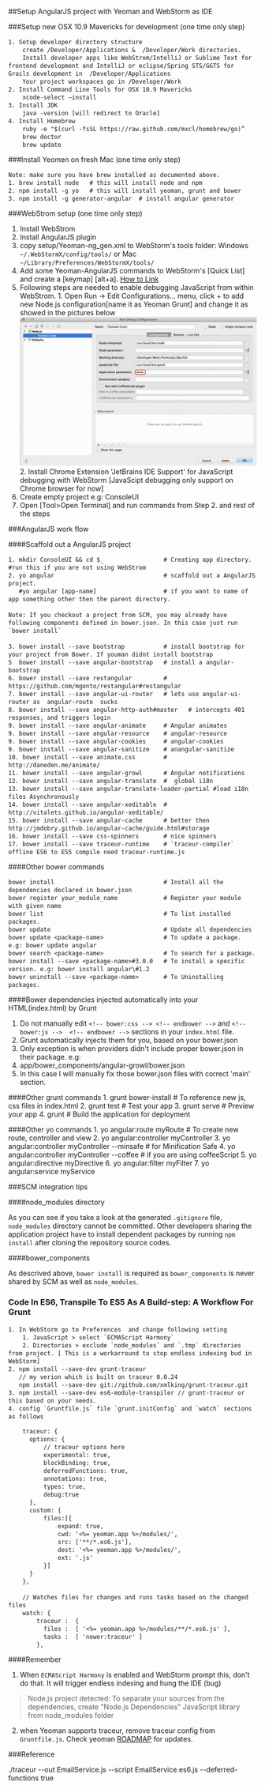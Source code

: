 ##Setup AngularJS project with Yeoman and WebStorm as IDE

###Setup new OSX 10.9 Mavericks for development (one time only step)

	1. Setup developer directory structure 
		create /Developer/Applications &  /Developer/Work directories.
		Install developer apps like WebStrom/IntelliJ or Sublime Text for frontend development and IntelliJ or eclipse/Spring STS/GGTS for Grails development in  /Developer/Applications
		Your project workspaces go in /Developer/Work
	2. Install Command Line Tools for OSX 10.9 Mavericks
		xcode-select —install 
	3. Install JDK
		java -version [will redirect to Oracle]
	4. Install Homebrew		
		ruby -e "$(curl -fsSL https://raw.github.com/mxcl/homebrew/go)”
		brew doctor
		brew update

###Install Yeomen on fresh Mac (one time only step)

	Note: make sure you have brew installed as documented above. 
	1. brew install node   # this will install node and npm
	2. npm install -g yo   # this will install yeoman, grunt and bower
	3. npm install -g generator-angular  # install angular generator
	

###WebStrom setup (one time only step)
>
1. Install WebStrom
2. Install AngularJS plugin
3. copy setup/Yeoman-ng_gen.xml to WebStorm's tools folder:  Windows `~/.WebStormX/config/tools/`  or Mac `~/Library/Preferences/WebStormX/tools/`
  1. Add some Yeoman-AngularJS commands to WebStorm's [Quick List] and create a [keymap] [alt+a]. [How to Link](http://www.screenr.com/xcI8)
  2. Following steps are needed to enable debugging JavaScript from within WebStrom.
    1. Open Run -> Edit Configurations... menu,  click + to add new Node.js configuration[name it as Yeoman Grunt] and change it as showed in the pictures below
    ![Yeoman Grunt WebStorm debug](Yeoman-Grunt-WebStorm-debug.gif)
    2. Install Chrome Extension 'JetBrains IDE Support' for JavaScript debugging with WebStorm [JavaScipt debugging only support on Chrome browser for now]
4. Create empty project e.g: ConsoleUI
5. Open [Tool>Open Terminal] and run commands from Step 2. and rest of the steps

###AngularJS work flow

####Scaffold out a AngularJS project

	1. mkdir ConsoleUI && cd $_		            # Creating app directory. #run this if you are not using WebStrom
	2. yo angular                               # scaffold out a AngularJS project.
	   #yo angular [app-name] 	                # if you want to name of app something other then the parent directory.
	   
	Note: If you checkout a project from SCM, you may already have following components defined in bower.json. In this case just run `bower install`
	
	3. bower install --save bootstrap       	# install bootstrap for your project from Bower. If youman didnt install bootstrap
	5  bower install --save angular-bootstrap   # install a angular-bootstrap
	6. bower install --save restangular       	# https://github.com/mgonto/restangular#restangular
	7. bower install --save angular-ui-router   # lets use angular-ui-router as  angular-route  sucks
	8. bower install --save angular-http-auth#master   # intercepts 401 responses, and triggers login
	9. bower install --save angular-animate     # Angular animates
    9. bower install --save angular-resource    # angular-resource
    9. bower install --save angular-cookies		# angular-cookies
    9. bower install --save angular-sanitize    # anangular-sanitize
    10. bower install --save animate.css        # http://daneden.me/animate/
	11. bower install --save angular-growl      # Angular notifications
	12. bower install --save angular-translate  #  global i18n
	13. bower install --save angular-translate-loader-partial #load i18n files Asynchronously
	14. bower install --save angular-xeditable  # http://vitalets.github.io/angular-xeditable/
	15. bower install --save angular-cache      # better then http://jmdobry.github.io/angular-cache/guide.html#storage
	16. bower install --save css-spinners       # nice spinners
	17. bower install --save traceur-runtime    # `traceur-compiler` offline ES6 to ES5 compile need traceur-runtime.js


####Other bower commands

	bower install                               # Install all the dependencies declared in bower.json
	bower register your_module_name             # Register your module with given name
	bower list                                  # To list installed packages.
	bower update                                # Update all dependencies
	bower update <package-name>                 # To update a package. e.g: bower update angular
	bower search <package-name>                 # To search for a package.
	bower install --save <package-name>#3.0.0   # To install a specific version. e.g: bower install angular\#1.2
	bower uninstall --save <package-name>   	# To Uninstalling packages.


####Bower dependencies injected automatically into your HTML(index.html) by Grunt
>
1. Do not manually edit `<!-- bower:css --> <!-- endbower -->` and `<!-- bower:js -->  <!-- endbower -->` sections in your `index.html` file.
2. Grunt automatically injects them for you, based on your bower.json
3. Only exception is when providers didn't include proper bower.json in their package. e.g:
  1. app/bower_components/angular-growl/bower.json
4. In this case I will manually fix those bower.json files with correct 'main' section.

####Other grunt commands
    1. grunt bower-install      # To reference new js, css files in index.html
	2. grunt test               # Test your app
	3. grunt serve              # Preview your app
	4. grunt                  	# Build the application for deployment

####Other yo commands
	1. yo angular:route myRoute                    	# To create new route, controller and view
    2. yo angular:controller myController
    3. yo angular:controller myController --minsafe # for Minification Safe
    4. yo angular:controller myController --coffee  # if you are using coffeeScript
    5. yo angular:directive myDirective
    6. yo angular:filter myFilter
    7. yo angular:service myService



###SCM integration tips

####node_modules directory

As you can see if you take a look at the generated `.gitignore` file, `node_modules` directory cannot be committed. Other developers sharing the application project have to install dependent packages by running `npm install` after cloning the repository source codes.

####bower_components

As descrived above, `bower install` is required as `bower_components` is never shared by SCM as well as `node_modules`.

### Code In ES6, Transpile To ES5 As A Build-step: A Workflow For Grunt

	1. In WebStorm go to Preferences  and change following setting  
		1. JavaScript > select `ECMAScript Harmony`
		2. Directories > exclude `node_modules` and `.tmp` directories from project. [ This is a workarround to stop endless indexing bud in WebStorm]
	2. npm install --save-dev grunt-traceur 
	   // my verion which is built on traceur 0.0.24 
       npm install --save-dev git://github.com/xmlking/grunt-traceur.git 
	3. npm install --save-dev es6-module-transpiler // grunt-traceur or this based on your needs.
	4. config `Gruntfile.js` file `grunt.initConfig` and `watch` sections as follows
>
        traceur: {
          options: {
              // traceur options here
              experimental: true,
              blockBinding: true,
              deferredFunctions: true,
              annotations: true,
              types: true,
              debug:true
          },
          custom: {
              files:[{
                  expand: true,
                  cwd: '<%= yeoman.app %>/modules/',
                  src: ['**/*.es6.js'],
                  dest: '<%= yeoman.app %>/modules/',
                  ext: '.js'
              }]
          }
        },

        // Watches files for changes and runs tasks based on the changed files
        watch: {
            traceur :  {
              files :  [ '<%= yeoman.app %>/modules/**/*.es6.js' ],
              tasks :  [ 'newer:traceur' ]
            },
	
####Remember

1. When `ECMAScript Harmony` is enabled and WebStorm prompt this, don't do that. It will trigger endless indexing and hung the IDE (bug)

> Node.js project detected: To separate your sources from the dependencies, create "Node.js Dependencies" JavaScript library from node_modules folder

2. when Yeoman supports traceur, remove  traceur config from `Gruntfile.js`. Check yeoman [ROADMAP](http://yeoman.io/roadmap.html) for updates.
	
###Reference

[ES6 Transpile]: http://addyosmani.com/blog/author-in-es6-transpile-to-es5-as-a-build-step-a-workflow-for-grunt/
[Gruny]: http://www.sitepoint.com/writing-awesome-build-script-grunt/
 ./traceur  --out EmailService.js --script EmailService.es6.js --deferred-functions true 
